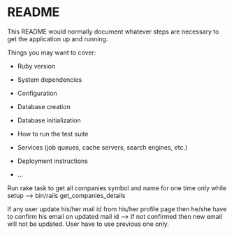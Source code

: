 # README

This README would normally document whatever steps are necessary to get the
application up and running.

Things you may want to cover:

* Ruby version

* System dependencies

* Configuration

* Database creation

* Database initialization

* How to run the test suite

* Services (job queues, cache servers, search engines, etc.)

* Deployment instructions

* ...


Run rake task to get all companies symbol and name for one time only while setup
	--> bin/rails get_companies_details 

If any user update his/her mail id from his/her profile page then he/she have to confirm his email on updated mail id
	--> If not confirmed then new email will not be updated. User have to use previous one only.
